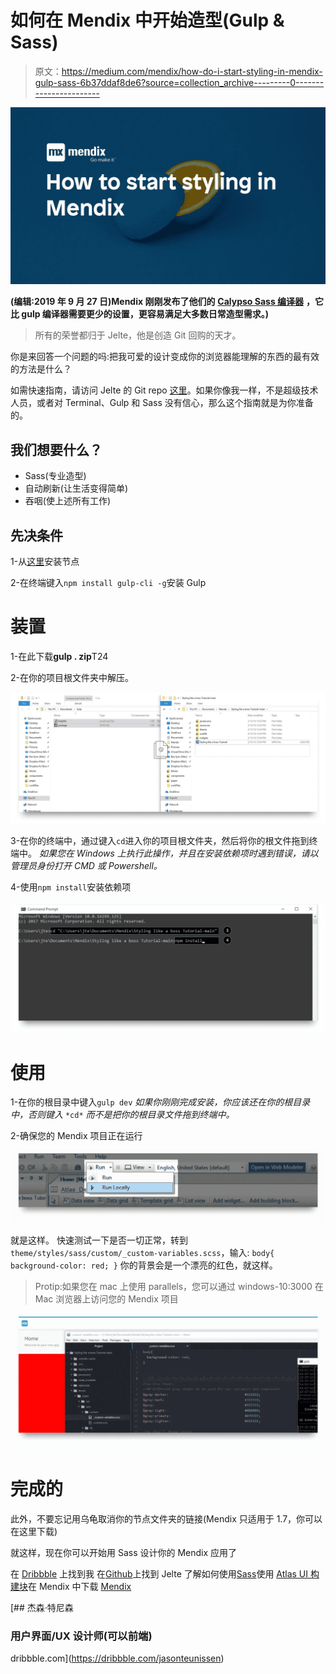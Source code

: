# 如何在 Mendix 中开始造型(Gulp & Sass)

> 原文：<https://medium.com/mendix/how-do-i-start-styling-in-mendix-gulp-sass-6b37ddaf8de6?source=collection_archive---------0----------------------->

![](img/c2eb5c6c4459eacc07c5eb2fcc68399d.png)

**(编辑:2019 年 9 月 27 日)Mendix 刚刚发布了他们的** [**Calypso Sass 编译器**](https://docs.mendix.com/howto/front-end/calypso) **，它比 gulp 编译器需要更少的设置，更容易满足大多数日常造型需求。)**

> 所有的荣誉都归于 Jelte，他是创造 Git 回购的天才。

你是来回答一个问题的吗:把我可爱的设计变成你的浏览器能理解的东西的最有效的方法是什么？

如需快速指南，请访问 Jelte 的 Git repo [这里](https://github.com/mendix/ux-theming)。如果你像我一样，不是超级技术人员，或者对 Terminal、Gulp 和 Sass 没有信心，那么这个指南就是为你准备的。

## 我们想要什么？

*   Sass(专业造型)
*   自动刷新(让生活变得简单)
*   吞咽(使上述所有工作)

## 先决条件

1-从[这里](https://nodejs.org/en/)安装节点

2-在终端键入`npm install gulp-cli -g`安装 Gulp

# 装置

1-在此下载**gulp . zip**T24

2-在你的项目根文件夹中解压。

![](img/c9f99af4ab27411db4db23fec2fb12d4.png)

3-在你的终端中，通过键入`cd`进入你的项目根文件夹，然后将你的根文件拖到终端中。 *如果您在 Windows 上执行此操作，并且在安装依赖项时遇到错误，请以管理员身份打开 CMD 或 Powershell。*

4-使用`npm install`安装依赖项

![](img/f4343d38bd3d1e28e2f5218fd9ab418c.png)

# 使用

1-在你的根目录中键入`gulp dev` *如果你刚刚完成安装，你应该还在你的根目录中，否则键入* `*cd*` *而不是把你的根目录文件拖到终端中。*

2-确保您的 Mendix 项目正在运行

![](img/58b69c016855c1b34ddb94be616177e2.png)

就是这样。
快速测试一下是否一切正常，转到`theme/styles/sass/custom/_custom-variables.scss`，输入:
`body{ background-color: red; }` 你的背景会是一个漂亮的红色，就这样。

> Protip:如果您在 mac 上使用 parallels，您可以通过 windows-10:3000 在 Mac 浏览器上访问您的 Mendix 项目

![](img/7eb580d6dc3716e3471a0013699c9429.png)

# 完成的

此外，不要忘记用乌龟取消你的节点文件夹的链接(Mendix 只适用于 1.7，你可以在这里下载)

就这样，现在你可以开始用 Sass 设计你的 Mendix 应用了

在 [Dribbble](https://dribbble.com/jasonteunissen) 上找到我
在[Github](https://github.com/JelteMX)上找到 Jelte 了解如何使用[Sass](http://sass-lang.com/)使用 [Atlas UI 构建块](http://atlas.mendix.com)在 Mendix
中下载 [Mendix](https://developer.mendixcloud.com/link/referral/?ref=46568)

[](https://dribbble.com/jasonteunissen) [## 杰森·特尼森

### 用户界面/UX 设计师(可以前端)

dribbble.com](https://dribbble.com/jasonteunissen)